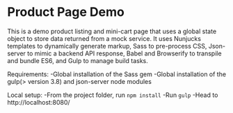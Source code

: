 # Product Page Demo

This is a demo product listing and mini-cart page that uses a global state object to store data returned from a mock service. It uses Nunjucks templates to dynamically generate markup, Sass to pre-process CSS, Json-server to mimic a backend API response, Babel and Browserify to transpile and bundle ES6, and Gulp to manage build tasks.

Requirements:
-Global installation of the Sass gem
-Global installation of the gulp(> version 3.8) and json-server node modules

Local setup:
-From the project folder, run `npm install`
-Run `gulp`
-Head to http://localhost:8080/


